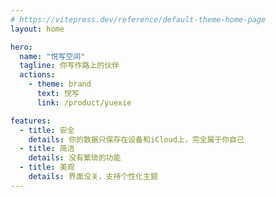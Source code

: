 ```yaml
---
# https://vitepress.dev/reference/default-theme-home-page
layout: home

hero:
  name: "悦写空间"
  tagline: 你写作路上的伙伴
  actions:
    - theme: brand
      text: 悦写
      link: /product/yuexie

features:
  - title: 安全
    details: 你的数据只保存在设备和iCloud上，完全属于你自己
  - title: 简洁
    details: 没有繁琐的功能
  - title: 美观
    details: 界面没关，支持个性化主题
---
```


